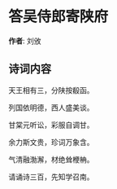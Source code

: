 # 答吴侍郎寄陕府

**作者**: 刘攽

## 诗词内容

天王相有三，分陕按殽函。

列国依明德，西人盛美谈。

甘棠元听讼，彩服自调甘。

余力斯文贵，珍词万象含。

气清融渤澥，材绝耸楩柟。

请诵诗三百，先知学召南。

